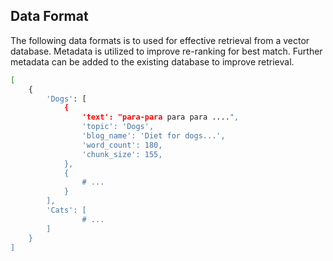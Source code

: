 ## Data Format 

The following data formats is to used for effective retrieval from a vector database. 
Metadata is utilized to improve re-ranking for best match.
Further metadata can be added to the existing database to improve retrieval.



```bash
[
    {
        'Dogs': [
            {
                'text': "para-para para para ....",
                'topic': 'Dogs',
                'blog_name': 'Diet for dogs...',
                'word_count': 180,
                'chunk_size': 155,
            },
            {
                # ...
            }
        ],
        'Cats': [
                # ... 
        ] 
    }
]
```
